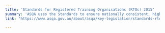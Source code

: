 ```yaml
---
title: 'Standards for Registered Training Organisations (RTOs) 2015'
summary: 'ASQA uses the Standards to ensure nationally consistent, high-quality training and assessment across Australias vocational education and training (VET) system.'
link: 'https://www.asqa.gov.au/about/asqa/key-legislation/standards-rtos'

---
```





